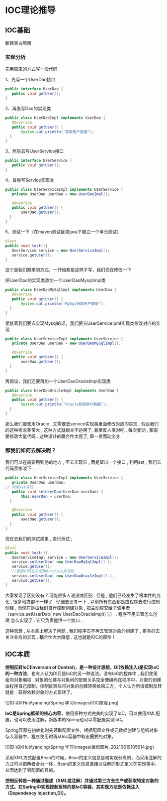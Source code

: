 # IOC理论推导



## IOC基础

新建空白项目

### 实现分析

先用原来的方式写一段代码

1、先写一个UserDao接口

~~~java
public interface UserDao {
   public void getUser();
}
~~~

2、再去写Dao的实现类

~~~java
public class UserDaoImpl implements UserDao {
   @Override
   public void getUser() {
       System.out.println("获取用户数据");
  }
}
~~~

3、然后去写UserService接口

~~~java
public interface UserService {
   public void getUser();
}
~~~

4、最后写Service实现类

~~~java
public class UserServiceImpl implements UserService {
   private UserDao userDao = new UserDaoImpl();

   @Override
   public void getUser() {
       userDao.getUser();
  }
}
~~~

5、测试一下（在maven测试目录java下建立一个单元测试）

~~~java
@Test
public void test(){
   UserService service = new UserServiceImpl();
   service.getUser();
}
~~~

这个是我们原来的方式，一开始都是这样子写，我们现在修改一下

把UserDao的实现类添加一个UserDaoMysqlImpl类

~~~java
public class UserDaoMySqlImpl implements UserDao {
   @Override
   public void getUser() {
       System.out.println("MySql获取用户数据");
  }
}
~~~

紧接着我们要去实现Mysql的话，我们要去UserServiceIpml实现类修改对应的实现

~~~java
public class UserServiceImpl implements UserService {
   private UserDao userDao = new UserDaoMySqlImpl();

   @Override
   public void getUser() {
       userDao.getUser();
  }
}
~~~

再假设，我们还要再加一个UserDaoOracleImpl实现类

~~~java
public class UserDaoOracleImpl implements UserDao {
   @Override
   public void getUser() {
       System.out.println("Oracle获取用户数据");
  }
}
~~~

那么我们要使用Oracle , 又需要去service实现类里面修改对应的实现 . 假设我们的这种需求非常大 , 这种方式就根本不适用了, 甚至反人类对吧 , 每次变动 , 都需要修改大量代码 . 这种设计的耦合性太高了, 牵一发而动全身 .

### 那我们如何去解决呢？

我们可以在需要用到他的地方 , 不去实现它 , 而是留出一个接口 , 利用set , 我们去代码里修改下 .

~~~java
public class UserServiceImpl implements UserService {
   private UserDao userDao;
// 利用set实现
   public void setUserDao(UserDao userDao) {
       this.userDao = userDao;
  }

   @Override
   public void getUser() {
       userDao.getUser();
  }
}
~~~

现在去我们的测试类里 , 进行测试 ;

~~~java
@Test
public void test(){
   UserServiceImpl service = new UserServiceImpl();
   service.setUserDao( new UserDaoMySqlImpl() );
   service.getUser();
   //那我们现在又想用Oracle去实现呢
   service.setUserDao( new UserDaoOracleImpl() );
   service.getUser();
}
~~~

大家发现了区别没有 ? 可能很多人说没啥区别 . 但是 , 他们已经发生了根本性的变化 , 很多地方都不一样了 . 仔细去思考一下 , 以前所有东西都是由程序去进行控制创建 , 而现在是由我们自行控制创建对象 , 把主动权交给了调用者（service.setUserDao( new UserDaoOracleImpl() );） . 程序不用去管怎么创建,怎么实现了 . 它只负责提供一个接口 .

这种思想 , 从本质上解决了问题 , 我们程序员不再去管理对象的创建了 , 更多的去关注业务的实现 . 耦合性大大降低 . 这也就是IOC的原型 !



## IOC本质

**控制反转IoC(Inversion of Control)，是一种设计思想，DI(依赖注入)是实现IoC的一种方法**，也有人认为DI只是IoC的另一种说法。没有IoC的程序中 , 我们使用面向对象编程 , 对象的创建与对象间的依赖关系完全硬编码在程序中，对象的创建由程序自己控制，控制反转后将对象的创建转移给第三方，个人认为所谓控制反转就是：获得依赖对象的方式反转了。

![](D:\GitHub\yanqing\Spring 学习\images\IOC原理.png)

**IoC是Spring框架的核心内容**，使用多种方式完美的实现了IoC，可以使用XML配置，也可以使用注解，新版本的Spring也可以零配置实现IoC。

Spring容器在初始化时先读取配置文件，根据配置文件或元数据创建与组织对象存入容器中，程序使用时再从Ioc容器中取出需要的对象。

![](D:\GitHub\yanqing\Spring 学习\images\微信图片_20210619105614.jpg)

采用XML方式配置Bean的时候，Bean的定义信息是和实现分离的，而采用注解的方式可以把两者合为一体，Bean的定义信息直接以注解的形式定义在实现类中，从而达到了零配置的目的。

**控制反转是一种通过描述（XML或注解）并通过第三方去生产或获取特定对象的方式。在Spring中实现控制反转的是IoC容器，其实现方法是依赖注入（Dependency Injection,DI）。**
